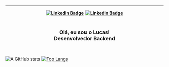 <h4 align="center">
 

<hr>

[![Linkedin Badge](https://img.shields.io/badge/-Linkedin-blue?style=for-the-badge&logo=Linkedin&logoColor=white&link=https://github.com/lucascorsi1)]()
[![Linkedin Badge](https://img.shields.io/badge/-Linkedin-blue?style=for-the-badge&logo=Linkedin&logoColor=white&link=https://github.com/lucascorsi1)](https://www.linkedin.com/in/lucas-corsi1)
</h4>

<h3 align="center">
 <br>
Olá, eu sou o Lucas!
<br>
 Desenvolvedor Backend   <br>
</h3>

<br>

![A GitHub stats](https://github-readme-stats.vercel.app/api?username=lucascorsi1&show_icons=true&theme=tokyonight)
[![Top Langs](https://github-readme-stats.vercel.app/api/top-langs/?username=lucascorsi1&layout=compact&theme=tokyonight)](https://github.com/lucascorsi1)
